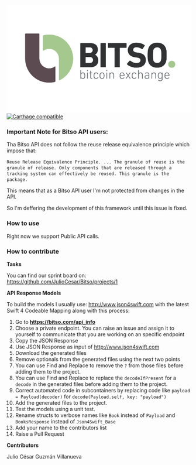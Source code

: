 ![](Assets/banner.png?raw=true)
[![Carthage compatible](https://img.shields.io/badge/Carthage-compatible-4BC51D.svg?style=flat)](https://github.com/Carthage/Carthage)

### Important Note for Bitso API users:
Tha Bitso API does not follow the reuse release equivalence principle which impose that:
```
Reuse Release Equivalence Principle. ... The granule of reuse is the granule of release. Only components that are released through a tracking system can effectively be reused. This granule is the package.
```

This means that as a Bitso API user I'm not protected from changes in the API. 

So I'm deffering the development of this framework until this issue is fixed.

### How to use

Right now we support Public API calls.

### How to contribute

**Tasks**

You can find our sprint board on: https://github.com/JuIioCesar/Bitso/projects/1

**API Response Models**

To build the models I usually use: http://www.json4swift.com with the latest Swift 4 Codeable Mapping along with this process:

1. Go to **https://bitso.com/api_info**
2. Choose a private endpoint. You can raise an issue and assign it to yourself to communicate that you are working on an specific endpoint
3. Copy the JSON Response
4. Use JSON Response as input of http://www.json4swift.com
5. Download the generated files
6. Remove optionals from the generated files using the next two points
7. You can use Find and Replace to remove the `?` from those files before adding them to the project.
8. You can use Find and Replace to replace the `decodeIfPresent` for a `decode` in the generated files before adding them to the project.
9. Correct automated code in subcontainers by replacing code like `payload = Payload(decoder)` for `decode(Payload.self, key: "payload")`
10. Add the generated files to the project.
11. Test the models using a unit test.
12. Rename structs to verbose names like `Book` instead of `Payload` and `BooksResponse` instead of `Json4Swift_Base`
13. Add your name to the contributors list
14. Raise a Pull Request

**Contributors**

Julio César Guzmán Villanueva
